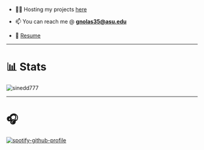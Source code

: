 
- 👨‍💻 Hosting my projects [here](https://www.gaurang.run/)

- 📫 You can reach me @ **gnolas35@asu.edu**

- 📄 [Resume](https://drive.google.com/file/d/1SLWfk5_rsN6kZWCLrMkCnOdu2OEgEXTW/view)

___
# 📊 Stats
<p><img align="center" src="https://github-readme-stats.vercel.app/api/top-langs?username=sinedd777&show_icons=true&locale=en&layout=donut&theme=dracula" alt="sinedd777" /></p>



___
# 🎧 

[![spotify-github-profile](https://spotify-github-profile.kittinanx.com/api/view?uid=21y6ep6svr5ufytt3rnjtvhai&cover_image=true&theme=default&show_offline=false&background_color=121212&interchange=false&bar_color=00ffcc&bar_color_cover=true)](https://spotify-github-profile.kittinanx.com/api/view?uid=21y6ep6svr5ufytt3rnjtvhai&redirect=true)
